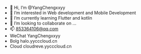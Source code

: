 - 👋 Hi, I’m @YangChengxxyy
- 👀 I’m interested in Web development and Mobile Development
- 🌱 I’m currently learning Flutter and kotlin
- 💞️ I’m looking to collaborate on ...
- 📫 853364106@qq.com
- WeChat  YangChengxxyy
- Bolg  halo.yycccloud.cn
- Cloud cloudreve.yycccloud.cn

<!---
YangChengxxyy/YangChengxxyy is a ✨ special ✨ repository because its `README.md` (this file) appears on your GitHub profile.
You can click the Preview link to take a look at your changes.
--->
